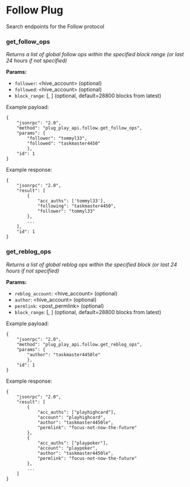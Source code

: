 # Follow Plug

Search endpoints for the Follow protocol

### get_follow_ops

*Returns a list of global follow ops within the specified block range (or last 24 hours if not specified)*

**Params:**

- `follower`:      <hive_account> (optional)
- `followed`:      <hive_account> (optional)
- `block_range`:    [<lower>, <upper>] (optional, default=28800 blocks from latest)

Example payload:

```
{
    "jsonrpc": "2.0",
    "method": "plug_play_api.follow.get_follow_ops",
    "params": {
        "follower": "tommyl33",
        "followed": "taskmaster4450"
        },
    "id": 1
}
```

Example response:

```
{
    "jsonrpc": "2.0",
    "result": [
        {
            "acc_auths": ['tommyl33'],
            "following": "taskmaster4450",
            "follower": "tommyl33"
        },
        ...
    ],
    "id": 1
}
```

### get_reblog_ops

*Returns a list of global reblog ops within the specified block (or last 24 hours if not specified)*

**Params:**

- `reblog_account`: <hive_account> (optional)
- `author`:         <hive_account> (optional)
- `permlink`:       <post_permlink> (optional)
- `block_range`:    [<lower>, <upper>] (optional, default=28800 blocks from latest)

Example payload:

```
{
    "jsonrpc": "2.0",
    "method": "plug_play_api.follow.get_reblog_ops",
    "params": {
        "author": "taskmaster4450le"
        },
    "id": 1
}
```

Example response:

```
{
    "jsonrpc": "2.0",
    "result": [
        {
            "acc_auths": ["playhighcard"],
            "account": "playhighcard",
            "author": "taskmaster4450le",
            "permlink": "focus-not-now-the-future"
        },
        {
            "acc_auths": ["playpoker"],
            "account": "playpoker",
            "author": "taskmaster4450le",
            "permlink": "focus-not-now-the-future"
        },
        ...
    ]
}
```
